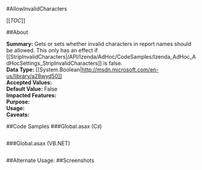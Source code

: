 #AllowInvalidCharacters

[[_TOC_]]

##About

**Summary:** Gets or sets whether invalid characters in report names should be allowed. This only has an effect if [[StripInvalidCharacters|/API/Izenda/AdHoc/CodeSamples/Izenda_AdHoc_AdHocSettings_StripInvalidCharacters]] is false.  
**Data Type:** [[System.Boolean|http://msdn.microsoft.com/en-us/library/a28wyd50]]  
**Accepted Values:**   
**Default Value:** False  
**Impacted Features:**   
**Purpose:**   
**Usage:**   
**Caveats:**   

##Code Samples
###Global.asax (C♯)

```csharp
```

###Global.asax (VB.NET)

```visualbasic
```
##Alternate Usage: 
##Screenshots
